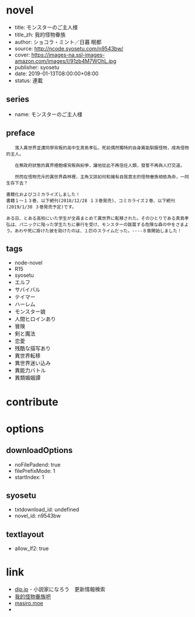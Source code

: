 # novel

- title: モンスターのご主人様
- title_zh: 我的怪物眷族
- author: ショコラ・ミント／日暮 眠都
- source: http://ncode.syosetu.com/n9543bw/
- cover: https://images-na.ssl-images-amazon.com/images/I/91zb4M7WOhL.jpg
- publisher: syosetu
- date: 2019-01-13T08:00:00+08:00
- status: 連載

## series

- name: モンスターのご主人様

## preface


```
　　落入異世界並遭同學背叛的高中生真島孝弘，死前偶然獨特的自身異能馴服怪物，成為怪物的主人。

　　在無政府狀態的異界裡飽嚐背叛與紛爭，讓他從此不再信任人類，發誓不再與人打交道。

　　然而在怪物充斥的異世界森林裡，主角又該如何和擁有自我意志的怪物眷族相依為命，一同生存下去？

書籍化およびコミカライズしました！
書籍１～１３巻、以下続刊(2018/12/28 １３巻発売)、コミカライズ２巻、以下続刊(2019/1/30 ３巻発売予定)です。

ある日、とある高校にいた学生が全員まとめて異世界に転移された。そのひとりである真島孝弘は、パニックに陥った学生たちに暴行を受け、モンスターの跋扈する危険な森の中をさまよう。あわや死に掛けた彼を助けたのは、１匹のスライムだった。----８章開始しました！
```

## tags

- node-novel
- R15
- syosetu
- エルフ
- サバイバル
- テイマー
- ハーレム
- モンスター娘
- 人間ヒロインあり
- 冒険
- 剣と魔法
- 恋愛
- 残酷な描写あり
- 異世界転移
- 異世界迷い込み
- 異能力バトル
- 異類婚姻譚

# contribute


# options

## downloadOptions

- noFilePadend: true
- filePrefixMode: 1
- startIndex: 1

## syosetu

- txtdownload_id: undefined
- novel_id: n9543bw

## textlayout

- allow_lf2: true

# link

- [dip.jp](https://narou.nar.jp/search.php?text=n9543bw&novel=all&genre=all&new_genre=all&length=0&down=0&up=100) - 小説家になろう　更新情報検索
- [我的怪物眷族吧](https://tieba.baidu.com/f?kw=%E6%88%91%E7%9A%84%E6%80%AA%E7%89%A9%E7%9C%B7%E6%97%8F&ie=utf-8&tp=0 "我的怪物眷族")
- [masiro.moe](https://masiro.moe/forum.php?mod=forumdisplay&fid=101)
- 



